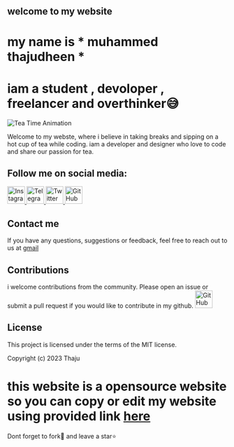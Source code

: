 ## welcome to my website


# my name is * muhammed thajudheen *
# iam a student , devoloper , freelancer and overthinker😅
![Tea Time Animation](https://media.giphy.com/media/xUPGcguWZHRC2HyBRS/giphy.gif)

Welcome to my webste, where i believe in taking breaks and sipping on a hot cup of tea while coding. iam a developer and designer who love to code and share our passion for tea.

## Follow me on social media:

<a href="https://instagram.com/_.thaju____">
  <img alt="Instagram" src="https://image.flaticon.com/icons/svg/2111/2111432.svg" width="40" />
</a>
<a href="https://telegram.org/armiy_v">
  <img alt="Telegram" src="https://image.flaticon.com/icons/svg/2111/2111507.svg" width="40" />
</a>
<a href="https://twitter.com/_thaju____">
  <img alt="Twitter" src="https://image.flaticon.com/icons/svg/733/733579.svg" width="40" />
</a>
<a href="https://github.com/thajudecodes">
  <img alt="GitHub" src="https://image.flaticon.com/icons/svg/25/25231.svg" width="40" />
</a>

## Contact me

If you have any questions, suggestions or feedback, feel free to reach out to us at [gmail](thajudecodes@gmail.com)

## Contributions

i welcome contributions from the community. Please open an issue or submit a pull request if you would like to contribute in my github.
<a href="https://github.com/thajudecodes">
  <img alt="GitHub" src="https://image.flaticon.com/icons/svg/25/25231.svg" width="40" />
</a>

## License

This project is licensed under the terms of the MIT license.

Copyright (c) 2023 Thaju



# this website is a opensource website so you can copy or edit my website using provided link [here](https://github.com/Thajudecodes/thajudecodes)
Dont forget to fork🔱 and leave a star⭐
<!DOCTYPE html>
<html>
  <head>
    <style>
      /* Add styling for the student and computer elements */
      .student {
        width: 150px;
        height: 200px;
        background-color: #87CEEB;
        border-radius: 20px;
        position: relative;
        left: 50px;
        top: 20px;
        animation: use-computer 2s infinite;
      }
      .computer {
        width: 300px;
        height: 200px;
        background-color: #D3D3D3;
        border-radius: 20px;
        position: relative;
        left: 50px;
        top: 20px;
      }
      
      /* Add keyframes for the animation */
      @keyframes use-computer {
        0% {
          transform: translateX(0);
        }
        50% {
          transform: translateX(20px);
        }
        100% {
          transform: translateX(0);
        }
      }
    </style>
  </head>
  <body>
    <!-- Add the student and computer elements -->
    <div class="student"></div>
    <div class="computer"></div>
  </body>
</html>



